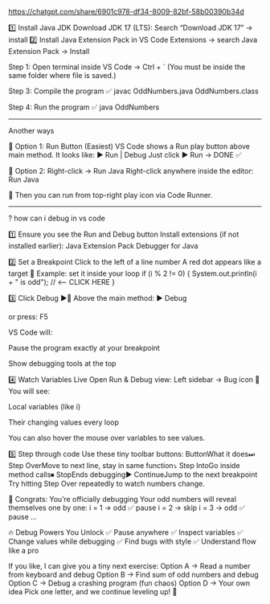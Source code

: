 https://chatgpt.com/share/6901c978-df34-8009-82bf-58b00390b34d

1️⃣ Install Java JDK
Download JDK 17 (LTS): Search “Download JDK 17” → install
2️⃣ Install Java Extension Pack in VS Code
Extensions → search Java Extension Pack → Install

Step 1: Open terminal inside VS Code -> Ctrl + ` (You must be inside the same folder where file is saved.)

Step 3: Compile the program ✅
javac OddNumbers.java
OddNumbers.class

Step 4: Run the program ✅
java OddNumbers

----------------------------------------
Another ways

🌟 Option 1: Run Button (Easiest)
VS Code shows a Run play button above main method.
It looks like: ▶️ Run | Debug
Just click ▶️ Run → DONE ✅

🌟 Option 2: Right-click → Run Java
Right-click anywhere inside the editor:
Run Java

🌟 Then you can run from top-right play icon via Code Runner.

-----------------------------------
? how can i debug in vs code
 

1️⃣ Ensure you see the Run and Debug button
Install extensions (if not installed earlier):
Java Extension Pack
Debugger for Java

2️⃣ Set a Breakpoint
Click to the left of a line number
A red dot appears like a target 🎯
Example: set it inside your loop
if (i % 2 != 0) {
    System.out.println(i + " is odd"); // <-- CLICK HERE
}

3️⃣ Click Debug ▶️🐞
Above the main method:
▶ Debug

or press:
F5

VS Code will:

Pause the program exactly at your breakpoint

Show debugging tools at the top

4️⃣ Watch Variables Live
Open Run & Debug view:
Left sidebar → Bug icon 🐞
You will see:

Local variables (like i)

Their changing values every loop


You can also hover the mouse over variables to see values.

5️⃣ Step through code
Use these tiny toolbar buttons:
ButtonWhat it does⏭ Step OverMove to next line, stay in same function⤵ Step IntoGo inside method calls⏹ StopEnds debugging▶ ContinueJump to the next breakpoint
Try hitting Step Over repeatedly to watch numbers change.

🎉 Congrats: You’re officially debugging
Your odd numbers will reveal themselves one by one:
i = 1 → odd ✅ pause
i = 2 → skip
i = 3 → odd ✅ pause
…


🔥 Debug Powers You Unlock
✅ Pause anywhere
✅ Inspect variables
✅ Change values while debugging
✅ Find bugs with style
✅ Understand flow like a pro

If you like, I can give you a tiny next exercise:
Option A → Read a number from keyboard and debug
Option B → Find sum of odd numbers and debug
Option C → Debug a crashing program (fun chaos)
Option D → Your own idea
Pick one letter, and we continue leveling up! 🚀


